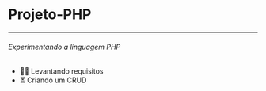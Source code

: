 <h1> Projeto-PHP </h1>
 
-----------------------

<h6> Experimentando a linguagem PHP </h6>
 
 - 👨‍💻 Levantando requisitos
 - ⏳ Criando um CRUD
